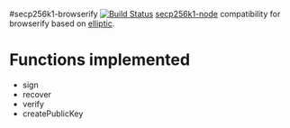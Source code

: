 #secp256k1-browserify [![Build Status](https://travis-ci.org/wanderer/secp256k1-browserify.svg?branch=master)](https://travis-ci.org/wanderer/secp256k1-browserify)
[secp256k1-node](https://github.com/wanderer/secp256k1-node/) compatibility for browserify based on [elliptic](https://github.com/indutny/elliptic/).

# Functions implemented
* sign
* recover
* verify
* createPublicKey
